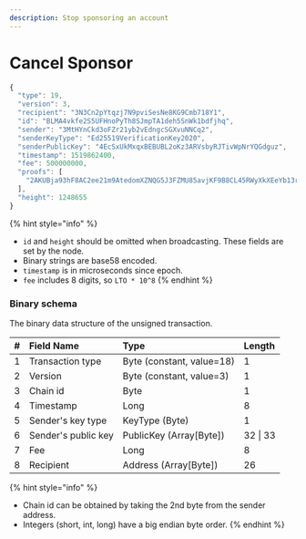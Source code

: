 ```yaml
---
description: Stop sponsoring an account
---
```


# Cancel Sponsor

```javascript
{
  "type": 19,
  "version": 3,
  "recipient": "3N3Cn2pYtqzj7N9pviSesNe8KG9Cmb718Y1",
  "id": "BLMA4vkfe2S5UFHnoPyTh8SJmpTA1deh5SnWk1bdfjhq",
  "sender": "3MtHYnCkd3oFZr21yb2vEdngcSGXvuNNCq2",
  "senderKeyType": "Ed25519VerificationKey2020",
  "senderPublicKey": "4EcSxUkMxqxBEBUBL2oKz3ARVsbyRJTivWpNrYQGdguz",
  "timestamp": 1519862400,
  "fee": 500000000,
  "proofs": [
    "2AKUBja93hF8AC2ee21m9AtedomXZNQG5J3FZMU85avjKF9B8CL45RWyXkXEeYb13r1AhpSzRvcudye39xggtDHv"
  ],
  "height": 1248655
}
```

{% hint style="info" %}
* `id` and `height` should be omitted when broadcasting. These fields are set by the node.
* Binary strings are base58 encoded.
* `timestamp` is in microseconds since epoch.
* `fee` includes 8 digits, so `LTO * 10^8`
{% endhint %}

### Binary schema

The binary data structure of the unsigned transaction.

| \# | Field Name | Type | Length |
| :--- | :--- | :--- | :--- |
| 1 | Transaction type | Byte \(constant, value=18\) | 1 |
| 2 | Version | Byte \(constant, value=3\) | 1 |
| 3 | Chain id | Byte | 1 |
| 4 | Timestamp | Long | 8 |
| 5 | Sender's key type | KeyType \(Byte\) | 1 |
| 6 | Sender's public key | PublicKey \(Array\[Byte\]\) | 32 \| 33 |
| 7 | Fee | Long | 8 |
| 8 | Recipient | Address \(Array\[Byte\]\) | 26 |

{% hint style="info" %}
* Chain id can be obtained by taking the 2nd byte from the sender address.
* Integers \(short, int, long\) have a big endian byte order.
{% endhint %}

